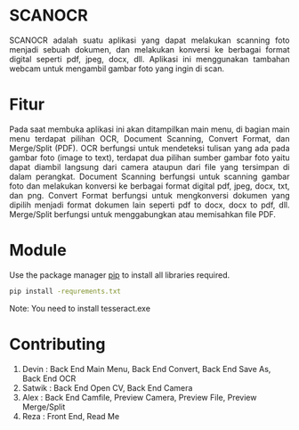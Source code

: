 # SCANOCR
<p align="justify">
SCANOCR adalah suatu aplikasi yang dapat melakukan scanning foto menjadi sebuah dokumen, dan melakukan konversi ke berbagai format digital seperti pdf, jpeg, docx, dll. Aplikasi ini menggunakan tambahan webcam untuk mengambil gambar foto yang ingin di scan.
</p>

# Fitur
<p align="justify">
Pada saat membuka aplikasi ini akan ditampilkan main menu, di bagian main menu terdapat pilihan OCR, Document Scanning, Convert Format, dan Merge/Split (PDF). OCR berfungsi untuk mendeteksi tulisan yang ada pada gambar foto (image to text), terdapat dua pilihan sumber gambar foto yaitu dapat diambil langsung dari camera ataupun dari file yang tersimpan di dalam perangkat. Document Scanning berfungsi untuk scanning gambar foto dan melakukan konversi ke berbagai format digital pdf, jpeg, docx, txt, dan png. Convert Format berfungsi untuk mengkonversi dokumen yang dipilih menjadi format dokumen lain seperti pdf to docx, docx to pdf, dll. Merge/Split berfungsi untuk menggabungkan atau memisahkan file PDF. 
</p>

# Module
Use the package manager [pip](https://pip.pypa.io/en/stable/) to install all libraries required.
```bash
pip install -requrements.txt
```
Note: You need to install tesseract.exe
# Contributing

1. Devin   : Back End Main Menu, Back End Convert, Back End Save As, Back End OCR
2. Satwik  : Back End Open CV, Back End Camera
3. Alex    : Back End Camfile, Preview Camera, Preview File, Preview Merge/Split
4. Reza    : Front End, Read Me

